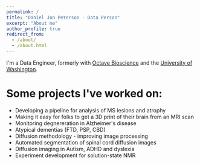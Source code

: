 ```yaml
---
permalink: /
title: "Daniel Jon Peterson - Data Person"
excerpt: "About me"
author_profile: true
redirect_from: 
  - /about/
  - /about.html
---
```


I'm a Data Engineer, formerly with [Octave Bioscience](https://www.octavebio.com/) and the [University of Washington](http://ibic.washington.edu).

Some projects I've worked on:
======
* Developing a pipeline for analysis of MS lesions and atrophy
* Making it easy for folks to get a 3D print of their brain from an MRI scan
* Monitoring degnereration in Alzheimer's disease  
* Atypical dementias (FTD, PSP, CBD)
* Diffusion methodology - improving image processing   
* Automated segmentation of spinal cord diffusion images  
* Diffusion imaging in Autism, ADHD and dyslexia
* Experiment development for solution-state NMR  
